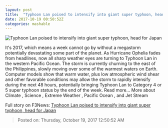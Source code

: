 ```yaml
---
layout: post
title:  "Typhoon Lan poised to intensify into giant super typhoon, head for Japan"
date: 2017-10-19 00:50:52Z
categories: mashable
---
```


![Typhoon Lan poised to intensify into giant super typhoon, head for Japan](https://i.amz.mshcdn.com/AtPtcnkJ_344APCJaKJAzlfY_DQ=/1200x630/2017%2F10%2F19%2F9b%2Fa5d11f6fb1274baa8886080ffa68f174.3c44e.jpg)

It's 2017, which means a week cannot go by without a megastorm potentially devastating some part of the planet. As Hurricane Ophelia fades from headlines, now all sharp weather eyes are turning to Typhoon Lan in the western Pacific Ocean. The storm is currently churning to the east of the Philippines, slowly moving over some of the warmest waters on Earth. Computer models show that warm water, plus low atmospheric wind shear and other favorable conditions may allow the storm to rapidly intensify during the next 48 hours, potentially bringing Typhoon Lan to Category 4 or 5 super typhoon status by the end of the week. Read more... More about Climate , Science , Extreme Weather , Pacific Ocean , and Jet Stream


Full story on F3News: [Typhoon Lan poised to intensify into giant super typhoon, head for Japan](http://www.f3nws.com/n/RdDFXG)

> Posted on: Thursday, October 19, 2017 12:50:52 AM
